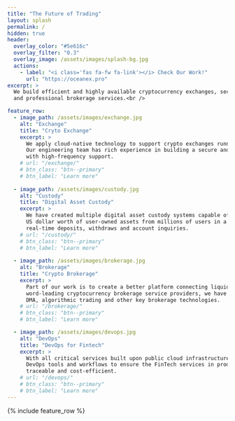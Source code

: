 ```yaml
---
title: "The Future of Trading"
layout: splash
permalink: /
hidden: true
header:
  overlay_color: "#5e616c"
  overlay_filter: "0.3"
  overlay_image: /assets/images/splash-bg.jpg
  actions:
    - label: "<i class='fas fa-fw fa-link'></i> Check Our Work!"
      url: "https://oceanex.pro"
excerpt: >
  We build efficient and highly available cryptocurrency exchanges, secure cryptocurrency custody,
  and professional brokerage services.<br />

feature_row:
  - image_path: /assets/images/exchange.jpg
    alt: "Exchange"
    title: "Cryto Exchange"
    excerpt: >
      We apply cloud-native technology to support crypto exchanges running 7 x 24.
      Our engineering team has rich experience in building a secure and highly available exchange
      with high-frequency support.
    # url: "/exchange/"
    # btn_class: "btn--primary"
    # btn_label: "Learn more"
  
  - image_path: /assets/images/custody.jpg
    alt: "Custody"
    title: "Digital Asset Custody"
    excerpt: >
      We have created multiple digital asset custody systems capable of managing billions of
      US dollar worth of user-owned assets from millions of users in a secure manner with the support of
      real-time deposits, withdraws and account inquiries.
    # url: "/custody/"
    # btn_class: "btn--primary"
    # btn_label: "Learn more"
  
  - image_path: /assets/images/brokerage.jpg
    alt: "Brokerage"
    title: "Crypto Brokerage"
    excerpt: >
      Part of our work is to create a better platform connecting liquidity from major exchanges. Serving
      word-leading cryptocurrency brokerage service providers, we have rich experience in order routing,
      DMA, algorithmic trading and other key brokerage technologies. 
    # url: "/brokerage/"
    # btn_class: "btn--primary"
    # btn_label: "Learn more" 

  - image_path: /assets/images/devops.jpg
    alt: "DevOps"
    title: "DevOps for Fintech"
    excerpt: >
      With all critical services built upon public cloud infrastructure, we have the right collection of
      DevOps tools and workflows to ensure the FinTech services in production are highly available,
      traceable and cost-efficient.
    # url: "/devops/"
    # btn_class: "btn--primary"
    # btn_label: "Learn more"
---
```


{% include feature_row %}
